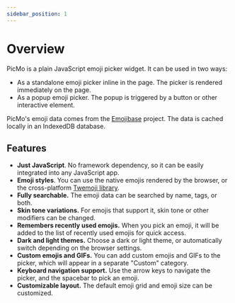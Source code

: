 ```yaml
---
sidebar_position: 1
---
```


# Overview

PicMo is a plain JavaScript emoji picker widget. It can be used in two ways:

- As a standalone emoji picker inline in the page. The picker is rendered immediately on the page.
- As a popup emoji picker. The popup is triggered by a button or other interactive element.

PicMo's emoji data comes from the [Emojibase](https://emojibase.dev/) project. The data is cached locally in an IndexedDB database.

## Features

- **Just JavaScript**. No framework dependency, so it can be easily integrated into any JavaScript app.
- **Emoji styles**. You can use the native emojis rendered by the browser, or the cross-platform [Twemoji library](https://twemoji.twitter.com/).
- **Fully searchable.** The emoji data can be searched by name, tags, or both.
- **Skin tone variations.** For emojis that support it, skin tone or other modifiers can be changed.
- **Remembers recently used emojis.** When you pick an emoji, it will be added to the list of recently used emojis for quick access.
- **Dark and light themes.** Choose a dark or light theme, or automatically switch depending on the browser settings.
- **Custom emojis and GIFs.** You can add custom emojis and GIFs to the picker, which will appear in a separate "Custom" category.
- **Keyboard navigation support.** Use the arrow keys to navigate the picker, and the spacebar to pick an emoji.
- **Customizable layout.** The default emoji grid and emoji size can be customized.
